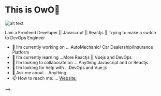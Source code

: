 # This is OwO👋

![alt text](https://media-exp1.licdn.com/dms/image/C4E16AQEw0FKfxZ8xkw/profile-displaybackgroundimage-shrink_200_800/0/1617858551847?e=1628121600&v=beta&t=NJcH0v8sdSTgm13pYMgXQNnfB7Ol_s0SFTG9bCI0N7g)


I am a Frontend Developer || Javascript || Reactjs || Trying to make a switch to DevOps Engineer


- 🔭 I’m currently working on ... AutoMechanic/ Car Dealership/Insurance Platform 
- 🌱 I’m currently learning ...More Reactjs || Vuejs and DevOps
- 👯 I’m looking to collaborate on ... Anything Javascript and or Reactjs
- 🤔 I’m looking for help with ...DevOps and Vue js
- 💬 Ask me about ...Anything
- 📫 How to reach me: ... [Website:](https://byteloops.com)

-->
